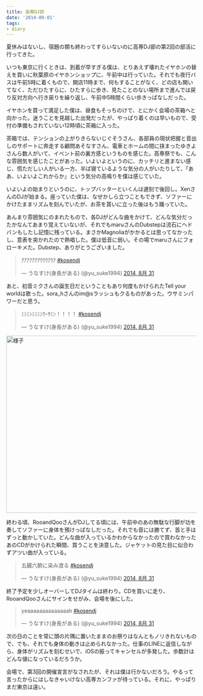 ```yaml
---
title: 高専DJ部
date: '2014-09-01'
tags:
- diary
---
```


夏休みはないし、宿題の類も終わってすらいないのに高専DJ部の第2回の部活に行ってきた。
</p>


いつも東京に行くときは、到着が早すぎる僕は、とりあえず壊れたイヤホンの替えを買いに秋葉原のイヤホンショップに、午前中は行っていた。それでも夜行バスは午前5時に着くもので、開店11時まで、何もすることがなく、どの店も開いてなく、ただひたすらに、ひたすらに歩き、見たことのない場所まで進んでは戻り反対方向へ行き戻りを繰り返し、午前中5時間くらい歩きっぱなしだった。



イヤホンを買って満足した僕は、昼食もそっちのけで、とにかく会場の茶箱へと向かった。迷うことを見越した出発だったが、やっぱり着くのは早いもので、受付の準備もされていない12時頃に茶箱に入った。



茶箱では、テンションの上がりきらないじぐそうさん、各部員の現状把握と音出しのサポートに奔走する顧問あそなすさん、電車とホームの間に挟まったゆきよさんら数人がいて、イベント前の裏方感というものを感じた。高専祭でも、こんな雰囲気を感じたことがあった。いよいよというのに、カッチリと進まない感じ、慌ただしい人がいる一方、半ば寝ているような気分の人がいたりして、「ああ、いよいよこれからか」という気分の高鳴りを僕は感じていた。



いよいよの始まりというのに、トップバッターといくんは遅刻で後回し。XenさんのDJが始まる。座っていた僕は、なぜかしら立つこともできず、ソファーにかけたままリズムを刻んでいたが、お茶を貰いに立った後はもう踊っていた。



あんまり雰囲気にのまれたもので、各DJがどんな曲をかけて、どんな気分だったかなんてあまり覚えていないが、それでもmaruさんのDubstepは流石にヘドバンもしたし記憶に残っている。まさかMagnoliaがかかるとは思ってなかったし、意表を突かれたので熱唱した。僕は低音に弱い。その場でmaruさんにフォローキメた。Dubstep、ありがとうございました。<blockquote class="twitter-tweet" lang="ja"><p>ｱｱｱｱｱｱｱｳｳｳｱｳｱ <a href="https://twitter.com/hashtag/kosendj?src=hash">#kosendj</a></p>&mdash; うなすけ(身長がある) (@yu_suke1994) <a href="https://twitter.com/yu_suke1994/statuses/505970964467703808">2014, 8月 31</a></blockquote>
<script async src="//platform.twitter.com/widgets.js" charset="utf-8"></script>
あと、初音ミクさんの誕生日だということもあり何度もかけられたTell your worldは歌った。sora_hさんのim@sラッシュもクるものがあった。ウサミンパワーだと思う。
<blockquote class="twitter-tweet" lang="ja"><p>ﾐﾐﾐﾝﾐﾐﾐﾝｳｰｻﾐﾝ！！！！ <a href="https://twitter.com/hashtag/kosendj?src=hash">#kosendj</a></p>&mdash; うなすけ(身長がある) (@yu_suke1994) <a href="https://twitter.com/yu_suke1994/statuses/505977631020310528">2014, 8月 31</a></blockquote>
<script async src="//platform.twitter.com/widgets.js" charset="utf-8"></script>



<a href="http://unasuke.com/wp/wp-content/uploads/2014/09/IMG_3899.jpg"><img src="http://unasuke.com/wp/wp-content/uploads/2014/09/IMG_3899-1024x768.jpg" alt="様子" width="625" height="468" class="alignnone size-large wp-image-781" /></a>



終わる頃、RooandQooさんがDJしてる頃には、午前中のあの無駄な行脚が功を奏してソファーに身体を預けっぱなしだった。それでも音には勝てず、首と手はずっと動かしていた。どんな曲が入っているかわからなかったので買わなかったあのCDがかけられた瞬間、買うことを決意した。ジャケットの見た目に似合わずアツい曲が入っている。
<blockquote class="twitter-tweet" lang="ja"><p>五臓六腑に染み渡る <a href="https://twitter.com/hashtag/kosendj?src=hash">#kosendj</a></p>&mdash; うなすけ(身長がある) (@yu_suke1994) <a href="https://twitter.com/yu_suke1994/statuses/506019326273396736">2014, 8月 31</a></blockquote>
<script async src="//platform.twitter.com/widgets.js" charset="utf-8"></script>



終了予定を少しオーバーしてDJタイムは終わり。CDを買いに走り、RooandQooさんにサインをせがみ、会場を後にした。
<blockquote class="twitter-tweet" lang="ja"><p>yeaaaaaaaaaaaaaah <a href="https://twitter.com/hashtag/kosendj?src=hash">#kosendj</a></p>&mdash; うなすけ(身長がある) (@yu_suke1994) <a href="https://twitter.com/yu_suke1994/statuses/506023345553276928">2014, 8月 31</a></blockquote>
<script async src="//platform.twitter.com/widgets.js" charset="utf-8"></script>



次の日のことを常に頭の片隅に置いたままのお祭りはなんともノリきれないもので、でも、それでも身体の動きは止められなかった。仕事のLINEに返信しながら、身体がリズムを刻むせいで、iOSの振ってキャンセルが多発した。歩数計はどんな値になっているだろうか。



会場で、第3回の開催宣言がなされたが、それは僕は行かないだろう。やるって言ったからにはしなきゃいけない高専カンファが待っている。それに、やっぱりまだ東京は遠い。

